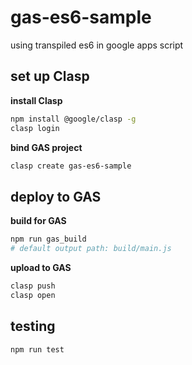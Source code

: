 gas-es6-sample
====

using transpiled es6 in google apps script

set up Clasp
----

**install Clasp**

```bash
npm install @google/clasp -g
clasp login
```
**bind GAS project**

```bash
clasp create gas-es6-sample
```

deploy to GAS
----

**build for GAS**

```bash
npm run gas_build
# default output path: build/main.js
```

**upload to GAS**

```bash
clasp push
clasp open
```

testing
----

```bash
npm run test
```
